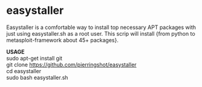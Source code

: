 # easystaller
Easystaller is a comfortable way to install top necessary APT packages with just using easystaller.sh as a root user. This scrip will install {from python to metasploit-framework about 45+ packages}.

**USAGE** <br />
sudo apt-get install git<br />
git clone https://github.com/pierringshot/easystaller<br />
cd easystaller<br />
sudo bash easystaller.sh<br />
